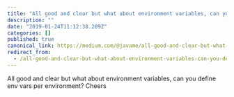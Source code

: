 ```yaml
---
title: "All good and clear but what about environment variables, can you define env vars per environment?"
description: ""
date: "2019-01-24T11:12:38.209Z"
categories: []
published: true
canonical_link: https://medium.com/@javame/all-good-and-clear-but-what-about-environment-variables-can-you-define-env-vars-per-environment-1ffad4ee446c
redirect_from:
  - /all-good-and-clear-but-what-about-environment-variables-can-you-define-env-vars-per-environment-1ffad4ee446c
---
```


All good and clear but what about environment variables, can you define env vars per environment? Cheers

